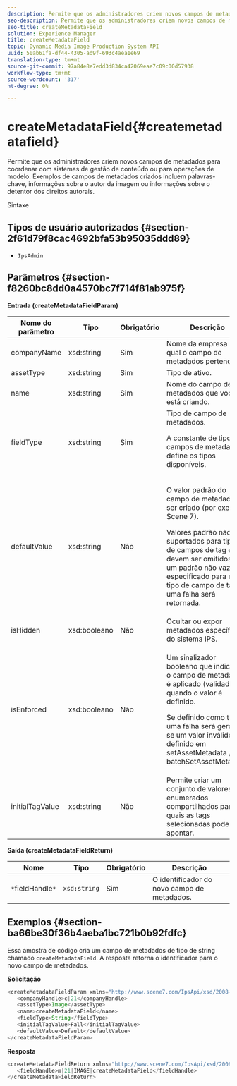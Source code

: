 ```yaml
---
description: Permite que os administradores criem novos campos de metadados para coordenar com sistemas de gestão de conteúdo ou para operações de modelo. Exemplos de campos de metadados criados incluem palavras-chave, informações sobre o autor da imagem ou informações sobre o detentor dos direitos autorais.
seo-description: Permite que os administradores criem novos campos de metadados para coordenar com sistemas de gestão de conteúdo ou para operações de modelo. Exemplos de campos de metadados criados incluem palavras-chave, informações sobre o autor da imagem ou informações sobre o detentor dos direitos autorais.
seo-title: createMetadataField
solution: Experience Manager
title: createMetadataField
topic: Dynamic Media Image Production System API
uuid: 50ab61fa-df44-4305-ad9f-693c4aea1e69
translation-type: tm+mt
source-git-commit: 97a84e8e7edd3d834ca42069eae7c09c00d57938
workflow-type: tm+mt
source-wordcount: '317'
ht-degree: 0%

---
```



# createMetadataField{#createmetadatafield}

Permite que os administradores criem novos campos de metadados para coordenar com sistemas de gestão de conteúdo ou para operações de modelo. Exemplos de campos de metadados criados incluem palavras-chave, informações sobre o autor da imagem ou informações sobre o detentor dos direitos autorais.

Sintaxe

## Tipos de usuário autorizados {#section-2f61d79f8cac4692bfa53b95035ddd89}

* `IpsAdmin`

## Parâmetros {#section-f8260bc8dd0a4570bc7f714f81ab975f}

**Entrada (createMetadataFieldParam)**

<table id="table_E5B249BBED3B4D2F9CEE2CCF27472D1B"> 
 <thead> 
  <tr> 
   <th colname="col1" class="entry"> Nome do parâmetro </th> 
   <th colname="col2" class="entry"> Tipo </th> 
   <th colname="col3" class="entry"> Obrigatório </th> 
   <th colname="col4" class="entry"> Descrição </th> 
  </tr> 
 </thead>
 <tbody> 
  <tr> 
   <td colname="col1"> <span class="codeph"> <span class="varname"> companyName</span> </span> </td> 
   <td colname="col2"> <span class="codeph"> xsd:string</span> </td> 
   <td colname="col3"> Sim </td> 
   <td colname="col4"> Nome da empresa à qual o campo de metadados pertence. </td> 
  </tr> 
  <tr> 
   <td colname="col1"> <span class="codeph"> <span class="varname"> assetType</span> </span> </td> 
   <td colname="col2"> <span class="codeph"> xsd:string</span> </td> 
   <td colname="col3"> Sim </td> 
   <td colname="col4"> Tipo de ativo. </td> 
  </tr> 
  <tr> 
   <td colname="col1"> <span class="codeph"> <span class="varname"> name</span> </span> </td> 
   <td colname="col2"> <span class="codeph"> xsd:string</span> </td> 
   <td colname="col3"> Sim </td> 
   <td colname="col4"> Nome do campo de metadados que você está criando. </td> 
  </tr> 
  <tr> 
   <td colname="col1"> <span class="codeph"> <span class="varname"> fieldType</span> </span> </td> 
   <td colname="col2"> <span class="codeph"> xsd:string</span> </td> 
   <td colname="col3"> Sim </td> 
   <td colname="col4">Tipo de campo de metadados. <p>A constante de tipos de campos de metadados define os tipos disponíveis. </p> </td> 
  </tr> 
  <tr> 
   <td colname="col1"> <span class="codeph"> <span class="varname"> defaultValue</span> </span> </td> 
   <td colname="col2"> <span class="codeph"> xsd:string</span> </td> 
   <td colname="col3"> Não </td> 
   <td colname="col4"> <p>O valor padrão do campo de metadados a ser criado (por exemplo, <span class="codeph"> Scene 7</span>). </p> <p>Valores padrão não são suportados para tipos de campos de tag e devem ser omitidos. Se um padrão não vazio for especificado para um tipo de campo de tag, uma falha será retornada. </p> </td> 
  </tr> 
  <tr> 
   <td colname="col1"> <span class="codeph"> <span class="varname"> isHidden</span> </span> </td> 
   <td colname="col2"> <span class="codeph"> xsd:booleano</span> </td> 
   <td colname="col3"> Não </td> 
   <td colname="col4"> Ocultar ou expor metadados específicos do sistema IPS. </td> 
  </tr> 
  <tr> 
   <td colname="col1"><span class="codeph"><span class="varname"> isEnforced</span></span> </td> 
   <td colname="col2"><span class="codeph"> xsd:booleano</span> </td> 
   <td colname="col3"> <p>Não </p> </td> 
   <td colname="col4"> <p>Um sinalizador booleano que indica se o campo de metadados é aplicado (validado) quando o valor é definido. </p> <p>Se definido como true, uma falha será gerada se um valor inválido for definido em <span class="codeph"> setAssetMetadata</span> /<span class="codeph"> batchSetAssetMetadata</span>. </p> </td> 
  </tr> 
  <tr> 
   <td colname="col1"> <span class="codeph"> <span class="varname"> initialTagValue</span> </span> </td> 
   <td colname="col2"> <span class="codeph"> xsd:string</span> </td> 
   <td colname="col3"> Não </td> 
   <td colname="col4"> Permite criar um conjunto de valores enumerados compartilhados para os quais as tags selecionadas podem apontar. </td> 
  </tr> 
 </tbody> 
</table>

**Saída (createMetadataFieldReturn)**

| Nome | Tipo | Obrigatório | Descrição |
|---|---|---|---|
| `*`fieldHandle`*` | `xsd:string` | Sim | O identificador do novo campo de metadados. |

## Exemplos {#section-ba66be30f36b4aeba1bc721b0b92fdfc}

Essa amostra de código cria um campo de metadados de tipo de string chamado `createMetadataField`. A resposta retorna o identificador para o novo campo de metadados.

**Solicitação**

```java
<createMetadataFieldParam xmlns="http://www.scene7.com/IpsApi/xsd/2008-01-15">
   <companyHandle>c|21</companyHandle>
   <assetType>Image</assetType>
   <name>createMetadataField</name>
   <fieldType>String</fieldType>
   <initialTagValue>Fall</initialTagValue>
   <defaultValue>Default</defaultValue>
</createMetadataFieldParam>
```

**Resposta**

```java
<createMetadataFieldReturn xmlns="http://www.scene7.com/IpsApi/xsd/2008-01-15">
   <fieldHandle>m|21|IMAGE|createMetadataField</fieldHandle>
</createMetadataFieldReturn>
```

